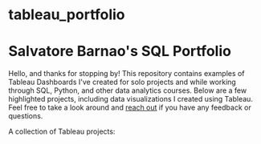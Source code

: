 # tableau_portfolio
# Salvatore Barnao's SQL Portfolio
Hello, and thanks for stopping by! This repository contains examples of Tableau Dashboards I've created for solo projects and while working through SQL, Python, and other data analytics courses. Below are a few highlighted projects, including data visualizations I created using Tableau. Feel free to take a look around and [reach out](https://www.linkedin.com/in/salvatore-barnao-b4421562/) if you have any feedback or questions.

A collection of Tableau projects:
